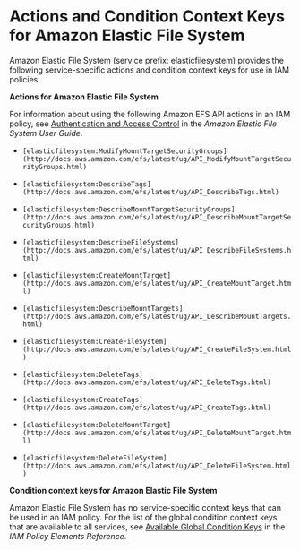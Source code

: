 # Actions and Condition Context Keys for Amazon Elastic File System<a name="list_elasticfilesystem"></a>

Amazon Elastic File System \(service prefix: elasticfilesystem\) provides the following service\-specific actions and condition context keys for use in IAM policies\.

**Actions for Amazon Elastic File System**

For information about using the following Amazon EFS API actions in an IAM policy, see [Authentication and Access Control](http://docs.aws.amazon.com/efs/latest/ug/auth-and-access-control.html) in the *Amazon Elastic File System User Guide*\.

+ `[elasticfilesystem:ModifyMountTargetSecurityGroups](http://docs.aws.amazon.com/efs/latest/ug/API_ModifyMountTargetSecurityGroups.html)`

+ `[elasticfilesystem:DescribeTags](http://docs.aws.amazon.com/efs/latest/ug/API_DescribeTags.html)`

+ `[elasticfilesystem:DescribeMountTargetSecurityGroups](http://docs.aws.amazon.com/efs/latest/ug/API_DescribeMountTargetSecurityGroups.html)`

+ `[elasticfilesystem:DescribeFileSystems](http://docs.aws.amazon.com/efs/latest/ug/API_DescribeFileSystems.html)`

+ `[elasticfilesystem:CreateMountTarget](http://docs.aws.amazon.com/efs/latest/ug/API_CreateMountTarget.html)`

+ `[elasticfilesystem:DescribeMountTargets](http://docs.aws.amazon.com/efs/latest/ug/API_DescribeMountTargets.html)`

+ `[elasticfilesystem:CreateFileSystem](http://docs.aws.amazon.com/efs/latest/ug/API_CreateFileSystem.html)`

+ `[elasticfilesystem:DeleteTags](http://docs.aws.amazon.com/efs/latest/ug/API_DeleteTags.html)`

+ `[elasticfilesystem:CreateTags](http://docs.aws.amazon.com/efs/latest/ug/API_CreateTags.html)`

+ `[elasticfilesystem:DeleteMountTarget](http://docs.aws.amazon.com/efs/latest/ug/API_DeleteMountTarget.html)`

+ `[elasticfilesystem:DeleteFileSystem](http://docs.aws.amazon.com/efs/latest/ug/API_DeleteFileSystem.html)`

**Condition context keys for Amazon Elastic File System**

Amazon Elastic File System has no service\-specific context keys that can be used in an IAM policy\. For the list of the global condition context keys that are available to all services, see [Available Global Condition Keys](reference_policies_condition-keys.md#AvailableKeys) in the *IAM Policy Elements Reference*\.